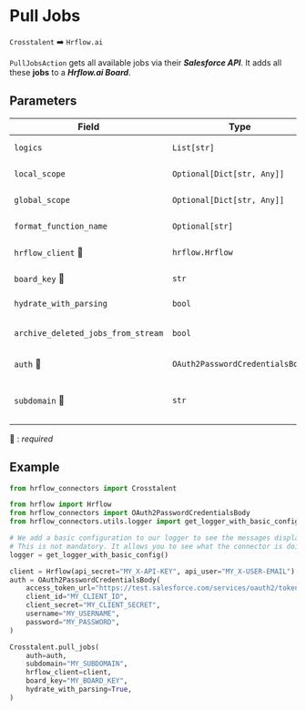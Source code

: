# Pull Jobs
`Crosstalent` :arrow_right: `Hrflow.ai`

`PullJobsAction` gets all available jobs via their ***Salesforce API***. It adds all these **jobs** to a ***Hrflow.ai Board***.

## Parameters

| Field | Type | Description |
| ----- | ---- | ----------- |
| `logics`  | `List[str]` | Function names to apply as filter before pushing the data. Default value : `[]`        |
| `local_scope`  | `Optional[Dict[str, Any]]` | A dictionary containing the current scope's local variables. Default value : `None`        |
| `global_scope`  | `Optional[Dict[str, Any]]` | A dictionary containing the current scope's global variables. Default value : `None`       |
| `format_function_name`  | `Optional[str]` | Function name to format job before pushing. Default value : `None`        |
| `hrflow_client` :red_circle: | `hrflow.Hrflow` | Hrflow client instance used to communicate with the Hrflow.ai API        |
| `board_key` :red_circle: | `str` | Board key where the jobs to be added will be stored        |
| `hydrate_with_parsing`  | `bool` | Enrich the job with parsing. Default value : `False`        |
| `archive_deleted_jobs_from_stream`  | `bool` | Archive Board jobs when they are no longer in the incoming job stream. Default value : `True`        |
| `auth` :red_circle: | `OAuth2PasswordCredentialsBody` | Auth instance to identify and communicate with the platform        |
| `subdomain` :red_circle: | `str` | Subdomain Crosstalent just before `salesforce.com`. For example subdomain=`my_subdomain.my` in `http://my_subdomain.my.salesforce.com/ABC`        |

:red_circle: : *required*

## Example

```python
from hrflow_connectors import Crosstalent

from hrflow import Hrflow
from hrflow_connectors import OAuth2PasswordCredentialsBody
from hrflow_connectors.utils.logger import get_logger_with_basic_config

# We add a basic configuration to our logger to see the messages displayed in the standard output
# This is not mandatory. It allows you to see what the connector is doing.
logger = get_logger_with_basic_config()

client = Hrflow(api_secret="MY_X-API-KEY", api_user="MY_X-USER-EMAIL")
auth = OAuth2PasswordCredentialsBody(
    access_token_url="https://test.salesforce.com/services/oauth2/token",
    client_id="MY_CLIENT_ID",
    client_secret="MY_CLIENT_SECRET",
    username="MY_USERNAME",
    password="MY_PASSWORD",
)

Crosstalent.pull_jobs(
    auth=auth,
    subdomain="MY_SUBDOMAIN",
    hrflow_client=client,
    board_key="MY_BOARD_KEY",
    hydrate_with_parsing=True,
)
```